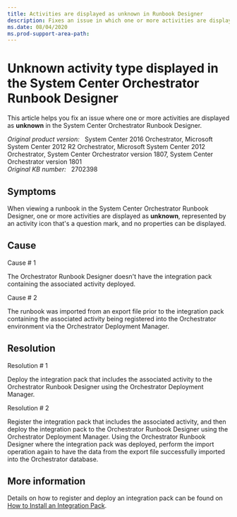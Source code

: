 ```yaml
---
title: Activities are displayed as unknown in Runbook Designer
description: Fixes an issue in which one or more activities are displayed as unknown in the System Center Orchestrator Runbook Designer.
ms.date: 08/04/2020
ms.prod-support-area-path:
---
```

# Unknown activity type displayed in the System Center Orchestrator Runbook Designer

This article helps you fix an issue where one or more activities are displayed as **unknown** in the System Center Orchestrator Runbook Designer.

_Original product version:_ &nbsp; System Center 2016 Orchestrator, Microsoft System Center 2012 R2 Orchestrator, Microsoft System Center 2012 Orchestrator, System Center Orchestrator version 1807, System Center Orchestrator version 1801  
_Original KB number:_ &nbsp; 2702398

## Symptoms

When viewing a runbook in the System Center Orchestrator Runbook Designer, one or more activities are displayed as **unknown**, represented by an activity icon that's a question mark, and no properties can be displayed.

## Cause

Cause # 1

The Orchestrator Runbook Designer doesn't have the integration pack containing the associated activity deployed.

Cause # 2

The runbook was imported from an export file prior to the integration pack containing the associated activity being registered into the Orchestrator environment via the Orchestrator Deployment Manager.

## Resolution

Resolution # 1

Deploy the integration pack that includes the associated activity to the Orchestrator Runbook Designer using the Orchestrator Deployment Manager.

Resolution # 2

Register the integration pack that includes the associated activity, and then deploy the integration pack to the Orchestrator Runbook Designer using the Orchestrator Deployment Manager. Using the Orchestrator Runbook Designer where the integration pack was deployed, perform the import operation again to have the data from the export file successfully imported into the Orchestrator database.

## More information

Details on how to register and deploy an integration pack can be found on [How to Install an Integration Pack](/previous-versions/system-center/system-center-2012-R2/hh420346(v=sc.12)?redirectedfrom=MSDN).
